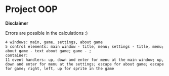 # Project OOP
**Disclaimer**

Errors are possible in the calculations :)
~~~~~~~~~~~~~~~~~~~~~~~~~~~~~~~~~~~~~~~~~~
4 windows: main, game, settings, about game
5 control elements: main window - title, menu; settings - title, menu; about game - text about game; game - ;  
container:
11 event handlers: up, down and enter for menu at the main window; up, down and enter for menu at the settings; escape for about game; escape for game; right, left, up for sprite in the game
